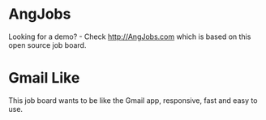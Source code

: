 AngJobs
=======

Looking for a demo? - Check http://AngJobs.com which is based on this open source job board.


Gmail Like
====

This job board wants to be like the Gmail app, responsive, fast and easy to use.  
